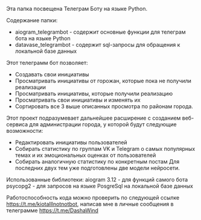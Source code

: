 Эта папка посвещена Телеграм Боту на языке Python.

Содержание папки:
+ aiogram_telegrambot - содержит основные функции для телеграм бота на языке Python
+ datavase_telegrambot - содержит sql-запросы для обращения к локальной базе данных

Этот телеграмм бот позволяет:
+ Создавать свои инициативы
+ Просматривать инициативы от горожан, которые пока не получили реализации
+ Просматривать инициативы, которые получили реализацию
+ Просматривать свои инициативы и изменять их
+ Сортировать все 3 выше описанных просмотра по районам города.
  
Этот проект подразумевает дальнейшее расширение с созданием веб-сервиса для администрации города, у которой будут следующие возможности:
+ Редактировать инициативы пользователей
+ Собирать статистику по группам VK и Telegram о самых популярных темах и их эмоциональных оценках от пользователей
+ Собирать аналогичную статистику по конкретным постам
Для последних двух тем уже подготовлены две модели нейросети.

Использованные библиотеки:
aiogram 3.12 - для функций самого бота
psycopg2 - для запросов на языке PosgreSql на локальной базе данных

Работоспособность кода можно проверить по следующей ссылке https://t.me/kiotalllnotnotbot, написав мне в личные сообщения в телеграмме https://t.me/DashaWind



